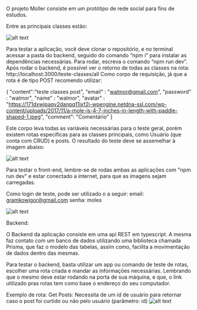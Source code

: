 O projeto Moller consiste em um protótipo de rede social para fins de estudos.

Entre as principais classes estão:


![alt text](https://i.imgur.com/QZel4K6.png)



Para testar a aplicação, você deve clonar o repositório, e no terminal acessar a pasta do backend, seguido do comando “npm i” para instalar as dependências necessárias. Para rodar, escreva o comando “npm run dev”. Após rodar o backend, é possível ver o retorno de todas as classes na rota: http://localhost:3000/teste-classes/all
Como corpo de requisição, já que a rota é de tipo POST recomendo utilizar:

{
	"content":"teste classes post",
	"email" : "walmor@gmail.com",
	"password" : "walmor", 
	"name" : "walmor", 
	"avatar" : "https://171dxwjpaqv2danpq11ixf2j-wpengine.netdna-ssl.com/wp-content/uploads/2017/11/a-mole-is-4-7-inches-in-length-with-paddle-shaped-1.jpeg",
	"comment": "Comentário"
}

Este corpo leva todas as variáveis necessárias para o teste geral, porém existem rotas específicas para as classes principais, como Usuário (que conta com CRUD) e posts. O resultado do teste deve se assemelhar à imagem abaixo:

![alt text](https://i.imgur.com/pZtKKlp.png)


Para testar o front-end, lembre-se de rodas ambas as aplicações com "npm run dev" e estar conectado a internet, para que as imagens sejam carregadas.

Como login de teste, pode ser utilizado o a seguir:
email: gramkowigor@gmail.com
senha: moles




![alt text](https://i.imgur.com/SIbwals.png)




Backend:

O Backend da aplicação consiste em uma api REST em typescript. A mesma faz contato com um banco de dados utilizando uma biblioteca chamada Prisma, que faz o modelo das tabelas, assim como, facilita a movimentação de dados dentro das mesmas.

Para testar o backend, basta utilizar um app ou comando de teste de rotas, escolher uma rota criada e mandar as informações necessárias. Lembrando que o mesmo deve estar rodando na porta de sua máquina, e que, o link utilizado pras rotas tem como base o endereço do seu computador.

Exemplo de rota:
	Get Posts:
		Necessita de um id de usuário para retornar caso o post foi curtido ou não pelo usuário (parâmetro: id)
	![alt text](https://i.imgur.com/NuRe0VT.png)


